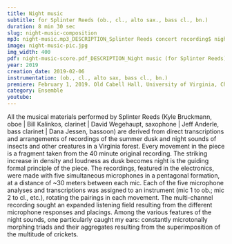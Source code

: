 ```yaml
---
title: Night music 
subtitle: for Splinter Reeds (ob., cl., alto sax., bass cl., bn.)
duration: 8 min 30 sec
slug: night-music-composition
mp3: night-music.mp3_DESCRIPTION_Splinter Reeds concert recording$ night-music-field-recording.mp3_DESCRIPTION_original summer dusk forest recording
image: night-music-pic.jpg
img_width: 400
pdf: night-music-score.pdf_DESCRIPTION_Night music (for Splinter Reeds)
year: 2019
creation_date: 2019-02-06
instrumentation: (ob., cl., alto sax, bass cl., bn.)
premiere: February 1, 2019. Old Cabell Hall, University of Virginia, Charlottesville, Virginia.
category: Ensemble
youtube:
---
```


All the musical materials performed by Splinter Reeds (Kyle Bruckmann, oboe | Bill Kalinkos, clarinet | David Wegehaupt, saxophone | Jeff Anderle, bass clarinet | Dana Jessen, bassoon) are derived from direct transcriptions and arrangements of recordings of the summer dusk and night sounds of insects and other creatures in a Virginia forest. Every movement in the piece is a fragment taken from the 40 minute original recording. The striking increase in density and loudness as dusk becomes night is the guiding formal principle of the piece. The recordings, featured in the electronics, were made with five simultaneous microphones in a pentagonal formation, at a distance of ~30 meters between each mic. Each of the five microphone analyses and transcriptions was assigned to an instrument (mic 1 to ob.; mic 2 to cl., etc.), rotating the pairings in each movement. The multi-channel recording sought an expanded listening field resulting from the different microphone responses and placings. Among the various features of the night sounds, one particularly caught my ears: constantly microtonally morphing triads and their aggregates resulting from the superimposition of the multitude of crickets.
